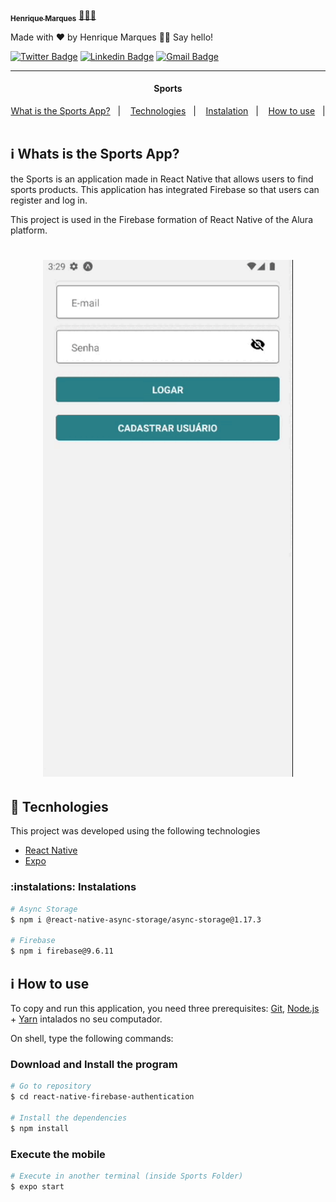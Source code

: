 <a href="https://www.linkedin.com/in/henri-marques/">
 <img style="border-radius: 50%;" src="https://avatars.githubusercontent.com/u/37425086?v=4" width="100px;" alt=""/>
 <br />
 <sub><b>Henrique Marques</b></sub></a> <a href="https://www.linkedin.com/in/henri-marques/" title="Linkedin">🧑🏻‍💻
 </a>


Made with ❤️ by Henrique Marques 👋🏽 Say hello!

[![Twitter Badge](https://img.shields.io/badge/-@Henrimarques18-1ca0f1?style=flat-square&labelColor=1ca0f1&logo=twitter&logoColor=white&link=https://twitter.com/Henrimarques18)](https://twitter.com/Henrimarques18) [![Linkedin Badge](https://img.shields.io/badge/-Henrique_Marques-blue?style=flat-square&logo=Linkedin&logoColor=white&link=https://www.linkedin.com/in/henri-marques/)](https://www.linkedin.com/in/henri-marques/) 
[![Gmail Badge](https://img.shields.io/badge/-henmarques-c14438?style=flat-square&logo=Gmail&logoColor=white&link=mailto:hmservicostech@outlook.com.br)](mailto:hmservicostech@outlook.com.br)

---
<!-- <h1 align="center">
    <img alt="Firebase-Auth" title="#Firebase-Auth" src=".images/header.png" width="100%" />
</h1> -->

<!-- https://alura-github-thumbnail-generator.vercel.app/ -->

<h4 align="center"> 
	Sports
</h4>

<p align="center">
  <a href="#information_source-What-is-the-Sports-App">What is the Sports App?</a>&nbsp;&nbsp;&nbsp;|&nbsp;&nbsp;&nbsp;
  <a href="#rocket-Technologies">Technologies</a>&nbsp;&nbsp;&nbsp;|&nbsp;&nbsp;&nbsp;
    <a href="#instalations-Instalations">Instalation</a>&nbsp;&nbsp;&nbsp;|&nbsp;&nbsp;&nbsp;
  <a href="#information_source-How-to-use">How to use</a>&nbsp;&nbsp;&nbsp;|&nbsp;&nbsp;&nbsp;
</p>

## :information_source: Whats is the Sports App?

the Sports is an application made in React Native that allows users to find sports products. This application has integrated Firebase so that users can register and log in.

This project is used in the Firebase formation of React Native of the Alura platform.

<h1 align="center">
    <img alt="Demonstracao" title="Demonstracao" src=".images/demo.gif" width="400px" />
</h1>


## :rocket: Tecnhologies

This project was developed using the following technologies
- [React Native][rn]
- [Expo][expo]

### :instalations: Instalations
```bash
# Async Storage
$ npm i @react-native-async-storage/async-storage@1.17.3

# Firebase
$ npm i firebase@9.6.11
```

## :information_source: How to use

To copy and run this application, you need three prerequisites: 
[Git](https://git-scm.com), [Node.js][nodejs] + [Yarn][yarn] intalados no seu computador.

On shell, type the following commands:

### Download and Install the program

```bash
# Go to repository
$ cd react-native-firebase-authentication

# Install the dependencies
$ npm install
```

### Execute the mobile

```bash
# Execute in another terminal (inside Sports Folder)
$ expo start
```

[nodejs]: https://nodejs.org/
[expo]: https://docs.expo.dev/
[rn]: https://facebook.github.io/react-native/
[yarn]: https://yarnpkg.com/